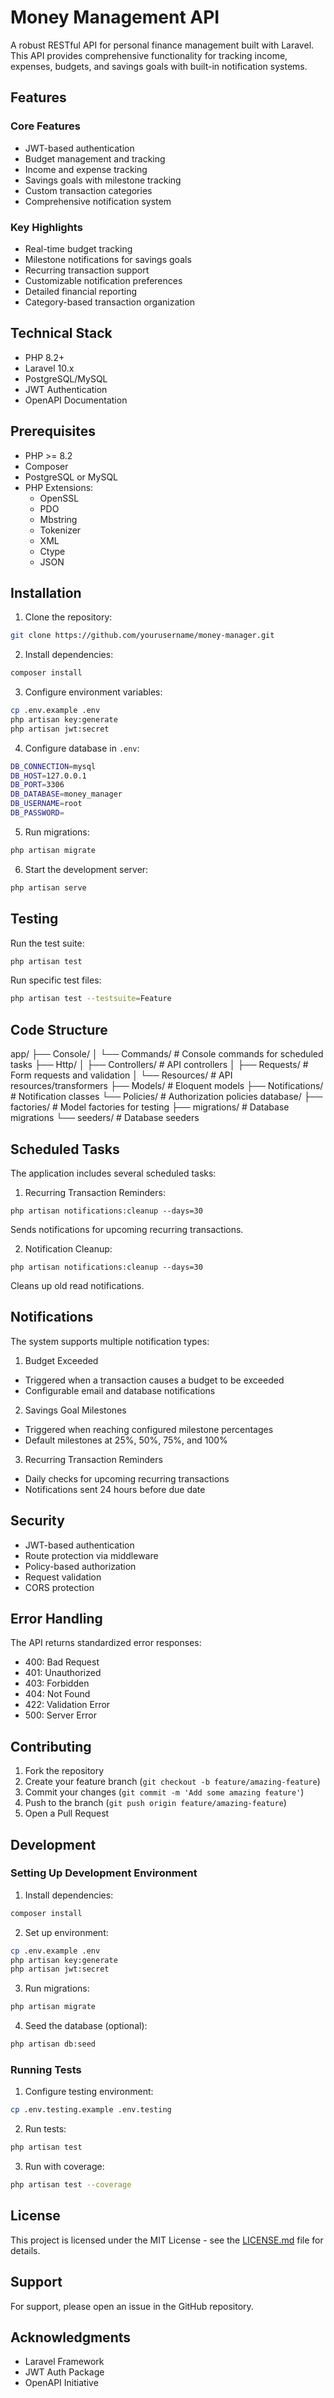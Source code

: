 # Money Management API

A robust RESTful API for personal finance management built with Laravel. This API provides comprehensive functionality for tracking income, expenses, budgets, and savings goals with built-in notification systems.

## Features

### Core Features
- JWT-based authentication
- Budget management and tracking
- Income and expense tracking
- Savings goals with milestone tracking
- Custom transaction categories
- Comprehensive notification system

### Key Highlights
- Real-time budget tracking
- Milestone notifications for savings goals
- Recurring transaction support
- Customizable notification preferences
- Detailed financial reporting
- Category-based transaction organization

## Technical Stack

- PHP 8.2+
- Laravel 10.x
- PostgreSQL/MySQL
- JWT Authentication
- OpenAPI Documentation

## Prerequisites

- PHP >= 8.2
- Composer
- PostgreSQL or MySQL
- PHP Extensions:
  - OpenSSL
  - PDO
  - Mbstring
  - Tokenizer
  - XML
  - Ctype
  - JSON

## Installation

1. Clone the repository:
```bash
git clone https://github.com/yourusername/money-manager.git
```
2. Install dependencies:
```bash
composer install
```
3. Configure environment variables:
```bash
cp .env.example .env
php artisan key:generate
php artisan jwt:secret
```
4. Configure database in `.env`:
```bash
DB_CONNECTION=mysql
DB_HOST=127.0.0.1
DB_PORT=3306
DB_DATABASE=money_manager
DB_USERNAME=root
DB_PASSWORD=
```

5. Run migrations:
```bash
php artisan migrate
```

6. Start the development server:
```bash
php artisan serve
```

## Testing

Run the test suite:
```bash
php artisan test
```

Run specific test files:
```bash
php artisan test --testsuite=Feature
```

## Code Structure
app/
├── Console/
│ └── Commands/ # Console commands for scheduled tasks
├── Http/
│ ├── Controllers/ # API controllers
│ ├── Requests/ # Form requests and validation
│ └── Resources/ # API resources/transformers
├── Models/ # Eloquent models
├── Notifications/ # Notification classes
└── Policies/ # Authorization policies
database/
├── factories/ # Model factories for testing
├── migrations/ # Database migrations
└── seeders/ # Database seeders

## Scheduled Tasks

The application includes several scheduled tasks:

1. Recurring Transaction Reminders:
```
php artisan notifications:cleanup --days=30
```
Sends notifications for upcoming recurring transactions.

2. Notification Cleanup:
```
php artisan notifications:cleanup --days=30
```
Cleans up old read notifications.

## Notifications

The system supports multiple notification types:

1. Budget Exceeded
- Triggered when a transaction causes a budget to be exceeded
- Configurable email and database notifications

2. Savings Goal Milestones
- Triggered when reaching configured milestone percentages
- Default milestones at 25%, 50%, 75%, and 100%

3. Recurring Transaction Reminders
- Daily checks for upcoming recurring transactions
- Notifications sent 24 hours before due date

## Security

- JWT-based authentication
- Route protection via middleware
- Policy-based authorization
- Request validation
- CORS protection

## Error Handling

The API returns standardized error responses:

- 400: Bad Request
- 401: Unauthorized
- 403: Forbidden
- 404: Not Found
- 422: Validation Error
- 500: Server Error

## Contributing

1. Fork the repository
2. Create your feature branch (`git checkout -b feature/amazing-feature`)
3. Commit your changes (`git commit -m 'Add some amazing feature'`)
4. Push to the branch (`git push origin feature/amazing-feature`)
5. Open a Pull Request

## Development

### Setting Up Development Environment

1. Install dependencies:
```bash
composer install
```

2. Set up environment:
```bash
cp .env.example .env
php artisan key:generate
php artisan jwt:secret
```

3. Run migrations:
```bash
php artisan migrate
```

4. Seed the database (optional):
```bash
php artisan db:seed
```

### Running Tests

1. Configure testing environment:
```bash
cp .env.testing.example .env.testing
```

2. Run tests:
```bash
php artisan test
```

3. Run with coverage:
```bash
php artisan test --coverage
```

## License

This project is licensed under the MIT License - see the [LICENSE.md](LICENSE.md) file for details.

## Support

For support, please open an issue in the GitHub repository.

## Acknowledgments

- Laravel Framework
- JWT Auth Package
- OpenAPI Initiative